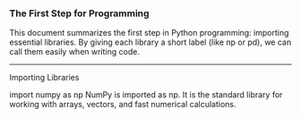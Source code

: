 ### The First Step for Programming

This document summarizes the first step in Python programming: importing essential libraries.
By giving each library a short label (like np or pd), we can call them easily when writing code.


---

Importing Libraries

import numpy as np
NumPy is imported as np. It is the standard library for working with arrays, vectors, and fast numerical calculations.

